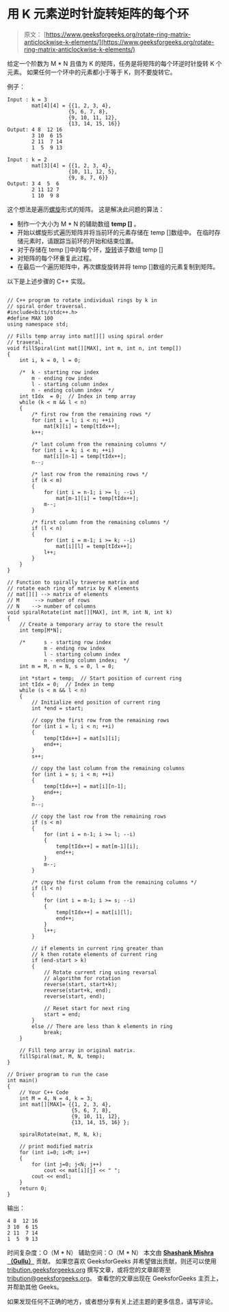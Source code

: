 # 用 K 元素逆时针旋转矩阵的每个环

> 原文： [https://www.geeksforgeeks.org/rotate-ring-matrix-anticlockwise-k-elements/](https://www.geeksforgeeks.org/rotate-ring-matrix-anticlockwise-k-elements/)

给定一个阶数为 M * N 且值为 K 的矩阵，任务是将矩阵的每个环逆时针旋转 K 个元素。 如果任何一个环中的元素都小于等于 K，则不要旋转它。

例子：

```
Input : k = 3
        mat[4][4] = {{1, 2, 3, 4},
                    {5, 6, 7, 8},
                    {9, 10, 11, 12},
                    {13, 14, 15, 16}}
Output: 4 8  12 16
        3 10  6 15
        2 11  7 14
        1  5  9 13

Input : k = 2
        mat[3][4] = {{1, 2, 3, 4},
                    {10, 11, 12, 5},
                    {9, 8, 7, 6}}
Output: 3 4  5  6
        2 11 12 7
        1 10  9 8

```



这个想法是遍历[螺旋](https://www.geeksforgeeks.org/print-a-given-matrix-in-spiral-form/)形式的矩阵。 这是解决此问题的算法：

*   制作一个大小为 M * N 的辅助数组 **temp []** 。
*   开始以螺旋形式遍历矩阵并将当前环的元素存储在 temp []数组中。 在临时存储元素时，请跟踪当前环的开始和结束位置。
*   对于存储在 temp []中的每个环，[旋转](https://www.geeksforgeeks.org/program-for-array-rotation-continued-reversal-algorithm)该子数组 temp []
*   对矩阵的每个环重复此过程。
*   在最后一个遍历矩阵中，再次螺旋旋转并将 temp []数组的元素复制到矩阵。

以下是上述步骤的 C++ 实现。

```

// C++ program to rotate individual rings by k in 
// spiral order traversal. 
#include<bits/stdc++.h> 
#define MAX 100 
using namespace std; 

// Fills temp array into mat[][] using spiral order 
// traveral. 
void fillSpiral(int mat[][MAX], int m, int n, int temp[]) 
{ 
    int i, k = 0, l = 0; 

    /*  k - starting row index 
        m - ending row index 
        l - starting column index 
        n - ending column index  */
    int tIdx  = 0;  // Index in temp array 
    while (k < m && l < n) 
    { 
        /* first row from the remaining rows */
        for (int i = l; i < n; ++i) 
            mat[k][i] = temp[tIdx++]; 
        k++; 

        /* last column from the remaining columns */
        for (int i = k; i < m; ++i) 
            mat[i][n-1] = temp[tIdx++]; 
        n--; 

        /* last row from the remaining rows */
        if (k < m) 
        { 
            for (int i = n-1; i >= l; --i) 
                mat[m-1][i] = temp[tIdx++]; 
            m--; 
        } 

        /* first column from the remaining columns */
        if (l < n) 
        { 
            for (int i = m-1; i >= k; --i) 
                mat[i][l] = temp[tIdx++]; 
            l++; 
        } 
    } 
} 

// Function to spirally traverse matrix and 
// rotate each ring of matrix by K elements 
// mat[][] --> matrix of elements 
// M     --> number of rows 
// N    --> number of columns 
void spiralRotate(int mat[][MAX], int M, int N, int k) 
{ 
    // Create a temporary array to store the result 
    int temp[M*N]; 

    /*      s - starting row index 
            m - ending row index 
            l - starting column index 
            n - ending column index;  */
    int m = M, n = N, s = 0, l = 0; 

    int *start = temp;  // Start position of current ring 
    int tIdx = 0;  // Index in temp 
    while (s < m && l < n) 
    { 
        // Initialize end position of current ring 
        int *end = start; 

        // copy the first row from the remaining rows 
        for (int i = l; i < n; ++i) 
        { 
            temp[tIdx++] = mat[s][i]; 
            end++; 
        } 
        s++; 

        // copy the last column from the remaining columns 
        for (int i = s; i < m; ++i) 
        { 
            temp[tIdx++] = mat[i][n-1]; 
            end++; 
        } 
        n--; 

        // copy the last row from the remaining rows 
        if (s < m) 
        { 
            for (int i = n-1; i >= l; --i) 
            { 
                temp[tIdx++] = mat[m-1][i]; 
                end++; 
            } 
            m--; 
        } 

        /* copy the first column from the remaining columns */
        if (l < n) 
        { 
            for (int i = m-1; i >= s; --i) 
            { 
                temp[tIdx++] = mat[i][l]; 
                end++; 
            } 
            l++; 
        } 

        // if elements in current ring greater than 
        // k then rotate elements of current ring 
        if (end-start > k) 
        { 
            // Rotate current ring using revarsal 
            // algorithm for rotation 
            reverse(start, start+k); 
            reverse(start+k, end); 
            reverse(start, end); 

            // Reset start for next ring 
            start = end; 
        } 
        else // There are less than k elements in ring 
            break; 
    } 

    // Fill tenp array in original matrix. 
    fillSpiral(mat, M, N, temp); 
} 

// Driver program to run the case 
int main() 
{ 
    // Your C++ Code 
    int M = 4, N = 4, k = 3; 
    int mat[][MAX]= {{1, 2, 3, 4}, 
                     {5, 6, 7, 8}, 
                     {9, 10, 11, 12}, 
                     {13, 14, 15, 16} }; 

    spiralRotate(mat, M, N, k); 

    // print modified matrix 
    for (int i=0; i<M; i++) 
    { 
        for (int j=0; j<N; j++) 
            cout << mat[i][j] << " "; 
        cout << endl; 
    } 
    return 0; 
} 

```

输出：

```
4 8  12 16
3 10  6 15
2 11  7 14
1  5  9 13

```

时间复杂度：O（M * N）
辅助空间：O（M * N）
本文由 [**Shashank Mishra（Gullu）**](https://www.facebook.com/shashank.mishra.92167) 贡献。 如果您喜欢 GeeksforGeeks 并希望做出贡献，则还可以使用 [tribution.geeksforgeeks.org](http://www.contribute.geeksforgeeks.org) 撰写文章，或将您的文章邮寄至 tribution@geeksforgeeks.org。 查看您的文章出现在 GeeksforGeeks 主页上，并帮助其他 Geeks。

如果发现任何不正确的地方，或者想分享有关上述主题的更多信息，请写评论。

